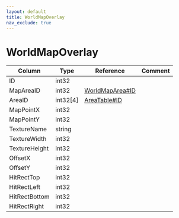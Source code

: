 ```yaml
---
layout: default
title: WorldMapOverlay
nav_exclude: true
---
```

# WorldMapOverlay

| Column | Type | Reference | Comment |
|--------|------|-----------|---------|
|ID|int32|||
|MapAreaID|int32|[WorldMapArea#ID](WorldMapArea)||
|AreaID|int32[4]|[AreaTable#ID](AreaTable)||
|MapPointX|int32|||
|MapPointY|int32|||
|TextureName|string|||
|TextureWidth|int32|||
|TextureHeight|int32|||
|OffsetX|int32|||
|OffsetY|int32|||
|HitRectTop|int32|||
|HitRectLeft|int32|||
|HitRectBottom|int32|||
|HitRectRight|int32|||
